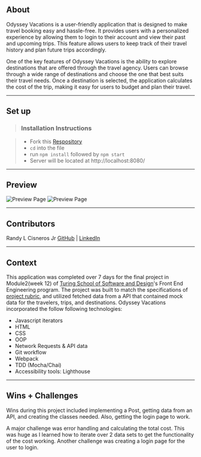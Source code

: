 ## About
Odyssey Vacations is a user-friendly application that is designed to make travel booking easy and hassle-free. It provides users with a personalized experience by allowing them to login to their account and view their past and upcoming trips. This feature allows users to keep track of their travel history and plan future trips accordingly.

One of the key features of Odyssey Vacations is the ability to explore destinations that are offered through the travel agency. Users can browse through a wide range of destinations and choose the one that best suits their travel needs. Once a destination is selected, the application calculates the cost of the trip, making it easy for users to budget and plan their travel.

---
## Set up

> ### Installation Instructions

> - Fork this [Respository](https://github.com/RandyGitProjects/travel-tracker)
> - `cd` into the file
> - run `npm install` followed by `npm start`
> - Server will be located at http://localhost:8080/

---

## Preview
![Preview Page](https://media.giphy.com/media/2xqvn3rzLeGRkHQEz6/giphy.gif)
![Preview Page](https://media.giphy.com/media/gOnwlCmz7EvX0HAJ8z/giphy.gif)

---

## Contributors 
Randy L Cisneros Jr [GitHub](https://github.com/RandyGitProjects) | [LinkedIn](https://media.giphy.com/media/3tmkPSv2rdk89diRZ4/giphy.gif)

---

## Context
This application was completed over 7 days for the final project in Module2(week 12) of [Turing School of Software and Design](https://turing.edu/)'s Front End Engineering program. The project was built to match the specifications of [project rubric](https://frontend.turing.edu/projects/travel-tracker.html), and utilized fetched data from a API that contained mock data for the travelers, trips, and destinations. Odyssey Vacations incorporated the follow following technologies:
* Javascript iterators
* HTML
* CSS
* OOP
* Network Requests & API data
* Git workflow
* Webpack
* TDD (Mocha/Chai)
* Accessibility tools: Lighthouse

---

## Wins + Challenges 
Wins during this project included implementing a Post, getting data from an API, and creating the classes needed. Also, getting the login page to work.

A major challenge was error handling and calculating the total cost. This was huge as I learned how to iterate over 2 data sets to get the functionality of the cost working. Another challenge was creating a login page for the user to login. 
